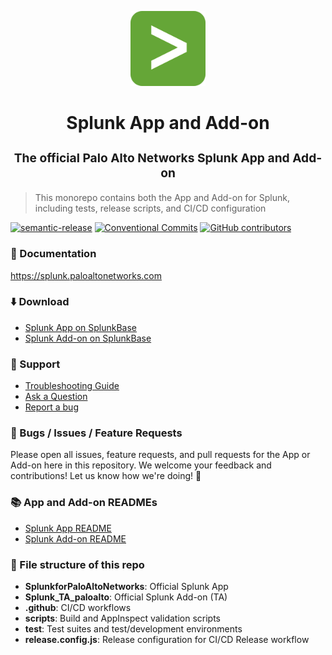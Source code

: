 <p align="center" style="color: #343a40">
  <img src=".github/splunk-logo.png" alt="Splunk" height="120">
  <h1 align="center">Splunk App and Add-on</h1>
</p>
<h3 align="center" style="font-size: 1.2rem;">The official Palo Alto Networks Splunk App and Add-on</h3>

>This monorepo contains both the App and Add-on for Splunk, including tests, release scripts, and CI/CD configuration


<!-- ![CI/CD](https://github.com/PaloAltoNetworks/SplunkforPaloAltoNetworks/workflows/CI/CD/badge.svg?branch=master)
[![Commitizen friendly](https://img.shields.io/badge/commitizen-friendly-brightgreen.svg)](http://commitizen.github.io/cz-cli/) -->
[![semantic-release](https://img.shields.io/badge/%20%20%F0%9F%93%A6%F0%9F%9A%80-semantic--release-e10079.svg)](https://github.com/semantic-release/semantic-release)
[![Conventional Commits](https://img.shields.io/badge/Conventional%20Commits-1.0.0-yellow.svg)](https://conventionalcommits.org/)
[![GitHub
contributors](https://img.shields.io/github/contributors/PaloAltoNetworks/SplunkforPaloAltoNetworks)](https://github.com/PaloAltoNetworks/SplunkforPaloAltoNetworks/graphs/contributors/)

### 📖 Documentation

https://splunk.paloaltonetworks.com

### ⬇️ Download

- [Splunk App on SplunkBase](https://splunkbase.splunk.com/app/491)
- [Splunk Add-on on SplunkBase](https://splunkbase.splunk.com/app/2757)

### 💬 Support

- [Troubleshooting Guide](https://splunk.paloaltonetworks.com/troubleshoot.html)
- [Ask a Question](https://answers.splunk.com/answers/ask.html?appid=491)
- [Report a bug](https://github.com/PaloAltoNetworks/SplunkforPaloAltoNetworks/issues)

### 🐛 Bugs / Issues / Feature Requests

Please open all issues, feature requests, and pull requests for the App or
Add-on here in this repository. We welcome your feedback and contributions! Let
us know how we're doing! 🙏

### 📚 App and Add-on READMEs

- [Splunk App README](SplunkforPaloAltoNetworks)
- [Splunk Add-on README](Splunk_TA_paloalto)

### 📂 File structure of this repo

- **SplunkforPaloAltoNetworks**: Official Splunk App
- **Splunk_TA_paloalto**: Official Splunk Add-on (TA)
- **.github**: CI/CD workflows
- **scripts**: Build and AppInspect validation scripts
- **test**: Test suites and test/development environments
- **release.config.js**: Release configuration for CI/CD Release workflow

